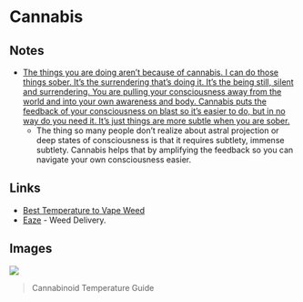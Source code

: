 # Cannabis

## Notes

* [The things you are doing aren’t because of cannabis. I can do those things sober. It’s the surrendering that’s doing it. It’s the being still, silent and surrendering. You are pulling your consciousness away from the world and into your own awareness and body. Cannabis puts the feedback of your consciousness on blast so it’s easier to do, but in no way do you need it. It’s just things are more subtle when you are sober.](https://www.reddit.com/r/Psychonaut/comments/8bdt36/how_to_use_cannabis_as_a_very_potent_psychedelic/)
  * The thing so many people don’t realize about astral projection or deep states of consciousness is that it requires subtlety, immense subtlety. Cannabis helps that by amplifying the feedback so you can navigate your own consciousness easier.

## Links

* [Best Temperature to Vape Weed](https://www.dankvapes.co.uk/blogs/talk-to-dank/what-is-the-best-temperature-to-set-my-weed-vaporizer)
* [Eaze](https://www.eaze.com/) - Weed Delivery.

## Images

![](https://vapestore.co.za/image/data/Blog/vaporizing-temperatures.jpg)

> Cannabinoid Temperature Guide

